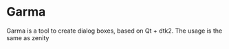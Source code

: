 Garma
=====

Garma is a tool to create dialog boxes, based on Qt + dtk2. The usage is the same as zenity


